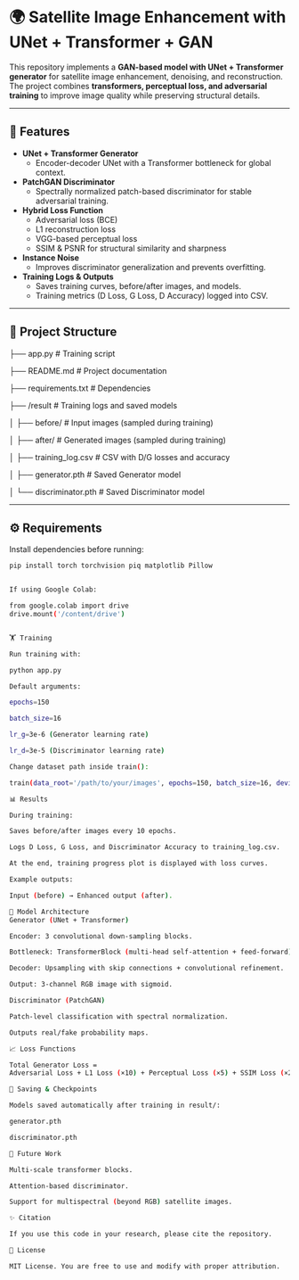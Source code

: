 # 🌍 Satellite Image Enhancement with UNet + Transformer + GAN

This repository implements a **GAN-based model with UNet + Transformer generator** for satellite image enhancement, denoising, and reconstruction.  
The project combines **transformers, perceptual loss, and adversarial training** to improve image quality while preserving structural details.

---

## 🚀 Features
- **UNet + Transformer Generator**  
  - Encoder-decoder UNet with a Transformer bottleneck for global context.
- **PatchGAN Discriminator**  
  - Spectrally normalized patch-based discriminator for stable adversarial training.
- **Hybrid Loss Function**  
  - Adversarial loss (BCE)  
  - L1 reconstruction loss  
  - VGG-based perceptual loss  
  - SSIM & PSNR for structural similarity and sharpness  
- **Instance Noise**  
  - Improves discriminator generalization and prevents overfitting.
- **Training Logs & Outputs**  
  - Saves training curves, before/after images, and models.  
  - Training metrics (D Loss, G Loss, D Accuracy) logged into CSV.

---

## 📂 Project Structure
├── app.py # Training script

├── README.md # Project documentation

├── requirements.txt # Dependencies

├── /result # Training logs and saved models

│ ├── before/ # Input images (sampled during training)

│ ├── after/ # Generated images (sampled during training)

│ ├── training_log.csv # CSV with D/G losses and accuracy

│ ├── generator.pth # Saved Generator model

│ └── discriminator.pth # Saved Discriminator model



---

## ⚙️ Requirements
Install dependencies before running:
```bash
pip install torch torchvision piq matplotlib Pillow


If using Google Colab:

from google.colab import drive
drive.mount('/content/drive')


🏋️ Training

Run training with:

python app.py

Default arguments:

epochs=150

batch_size=16

lr_g=3e-6 (Generator learning rate)

lr_d=3e-5 (Discriminator learning rate)

Change dataset path inside train():

train(data_root='/path/to/your/images', epochs=150, batch_size=16, device='cuda')

📊 Results

During training:

Saves before/after images every 10 epochs.

Logs D Loss, G Loss, and Discriminator Accuracy to training_log.csv.

At the end, training progress plot is displayed with loss curves.

Example outputs:

Input (before) → Enhanced output (after).

🧠 Model Architecture
Generator (UNet + Transformer)

Encoder: 3 convolutional down-sampling blocks.

Bottleneck: TransformerBlock (multi-head self-attention + feed-forward).

Decoder: Upsampling with skip connections + convolutional refinement.

Output: 3-channel RGB image with sigmoid.

Discriminator (PatchGAN)

Patch-level classification with spectral normalization.

Outputs real/fake probability maps.

📈 Loss Functions

Total Generator Loss =
Adversarial Loss + L1 Loss (×10) + Perceptual Loss (×5) + SSIM Loss (×2) + PSNR Loss (×0.1)

💾 Saving & Checkpoints

Models saved automatically after training in result/:

generator.pth

discriminator.pth

📌 Future Work

Multi-scale transformer blocks.

Attention-based discriminator.

Support for multispectral (beyond RGB) satellite images.

✨ Citation

If you use this code in your research, please cite the repository.

📜 License

MIT License. You are free to use and modify with proper attribution.


